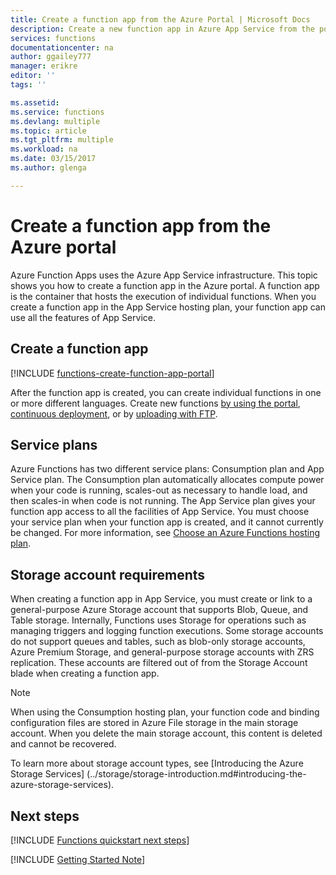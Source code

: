 ```yaml
---
title: Create a function app from the Azure Portal | Microsoft Docs
description: Create a new function app in Azure App Service from the portal. 
services: functions
documentationcenter: na
author: ggailey777
manager: erikre
editor: ''
tags: ''

ms.assetid: 
ms.service: functions
ms.devlang: multiple
ms.topic: article
ms.tgt_pltfrm: multiple
ms.workload: na
ms.date: 03/15/2017
ms.author: glenga

---
```

# Create a function app from the Azure portal

Azure Function Apps uses the Azure App Service infrastructure. This topic shows you how to create a function app in the Azure portal. A function app is the container that hosts the execution of individual functions. When you create a function app in the App Service hosting plan, your function app can use all the features of App Service.

## Create a function app

[!INCLUDE [functions-create-function-app-portal](../../includes/functions-create-function-app-portal.md)]

After the function app is created, you can create individual functions in one or more different languages. Create new functions [by using the portal](functions-create-first-azure-function-azure-portal.md#create-a-function), [continuous deployment](functions-continuous-deployment.md), or by [uploading with FTP](https://github.com/projectkudu/kudu/wiki/Accessing-files-via-ftp).  

## Service plans

Azure Functions has two different service plans: Consumption plan and App Service plan. The Consumption plan automatically allocates compute power when your code is running, scales-out as necessary to handle load, and then scales-in when code is not running. The App Service plan gives your function app access to all the facilities of App Service. You must choose your service plan when your function app is created, and it cannot currently be changed. For more information, see [Choose an Azure Functions hosting plan](functions-scale.md).

## <a name="storage-account-requirements"></a>Storage account requirements

When creating a function app in App Service, you must create or link to a general-purpose Azure Storage account that supports Blob, Queue, and Table storage. Internally, Functions uses Storage for operations such as managing triggers and logging function executions. Some storage accounts do not support queues and tables, such as blob-only storage accounts, Azure Premium Storage, and general-purpose storage accounts with ZRS replication. These accounts are filtered out of from the Storage Account blade when creating a function app.

>[!NOTE]
>When using the Consumption hosting plan, your function code and binding configuration files are stored in Azure File storage in the main storage account. When you delete the main storage account, this content is deleted and cannot be recovered.

To learn more about storage account types, see [Introducing the Azure Storage Services] (../storage/storage-introduction.md#introducing-the-azure-storage-services).

## Next steps
[!INCLUDE [Functions quickstart next steps](../../includes/functions-quickstart-next-steps.md)]

[!INCLUDE [Getting Started Note](../../includes/functions-get-help.md)]

